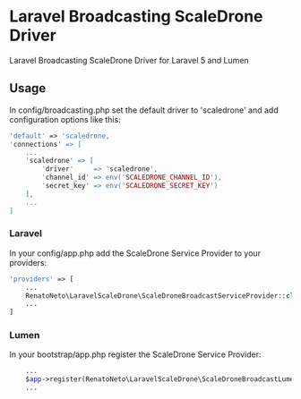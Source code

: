 # Laravel Broadcasting ScaleDrone Driver
Laravel Broadcasting ScaleDrone Driver for Laravel 5 and Lumen

## Usage

In config/broadcasting.php set the default driver to 'scaledrone' and add configuration options like this:

```php
'default' => 'scaledrone,
'connections' => [
	...
	'scaledrone' => [
        'driver'     => 'scaledrone',
        'channel_id' => env('SCALEDRONE_CHANNEL_ID'),
        'secret_key' => env('SCALEDRONE_SECRET_KEY')
    ],
    ...
]
```

### Laravel

In your config/app.php add the ScaleDrone Service Provider to your providers:

```php
'providers' => [
    ...
    RenatoNeto\LaravelScaleDrone\ScaleDroneBroadcastServiceProvider::class,
    ...
]
```

### Lumen

In your bootstrap/app.php register the ScaleDrone Service Provider:

```php
    ...
    $app->register(RenatoNeto\LaravelScaleDrone\ScaleDroneBroadcastLumenServiceProvider::class);
    ...
```